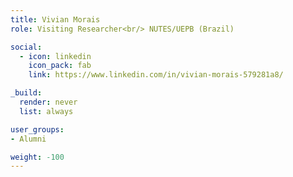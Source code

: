 ```yaml
---
title: Vivian Morais
role: Visiting Researcher<br/> NUTES/UEPB (Brazil)

social:
  - icon: linkedin
    icon_pack: fab
    link: https://www.linkedin.com/in/vivian-morais-579281a8/

_build:
  render: never
  list: always

user_groups:
- Alumni

weight: -100
---
```

